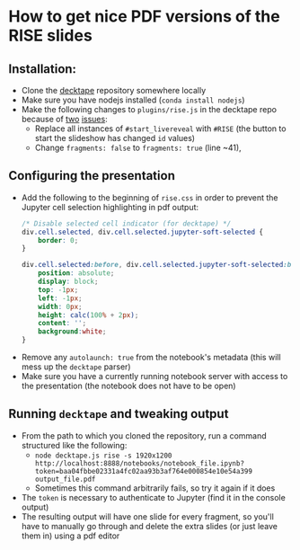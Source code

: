 # How to get nice PDF versions of the RISE slides

## Installation:

* Clone the [decktape](https://github.com/astefanutti/decktape) repository somewhere locally
* Make sure you have nodejs installed (`conda install nodejs`)
* Make the following changes to `plugins/rise.js` in the decktape repo because of [two](https://github.com/astefanutti/decktape/issues/131) [issues](https://github.com/astefanutti/decktape/issues/74):
  * Replace all instances of `#start_livereveal` with `#RISE` (the button to start the slideshow has changed `id` values)
  * Change `fragments: false` to `fragments: true` (line ~41),

## Configuring the presentation

* Add the following to the beginning of `rise.css` in order to prevent the Jupyter cell selection highlighting in pdf output:
    ```css
    /* Disable selected cell indicator (for decktape) */
    div.cell.selected, div.cell.selected.jupyter-soft-selected {
        border: 0;
    }

    div.cell.selected:before, div.cell.selected.jupyter-soft-selected:before {
        position: absolute;
        display: block;
        top: -1px;
        left: -1px;
        width: 0px;
        height: calc(100% + 2px);
        content: '';
        background:white;
    }
    ```
* Remove any `autolaunch: true` from the notebook's metadata (this will mess up the `decktape` parser)
* Make sure you have a currently running notebook server with access to the presentation (the notebook does not have to be open)

## Running `decktape` and tweaking output

* From the path to which you cloned the repository, run a command structured like the following: 
  * `node decktape.js rise -s 1920x1200 http://localhost:8888/notebooks/notebook_file.ipynb?token=baa04fbbe02331a4fc02aa93b3af764e000854e10e54a399 output_file.pdf`
  * Sometimes this command arbitrarily fails, so try it again if it does
* The `token` is necessary to authenticate to Jupyter (find it in the console output)
* The resulting output will have one slide for every fragment, so you'll have to manually go through and delete the extra slides (or just leave them in) using a pdf editor